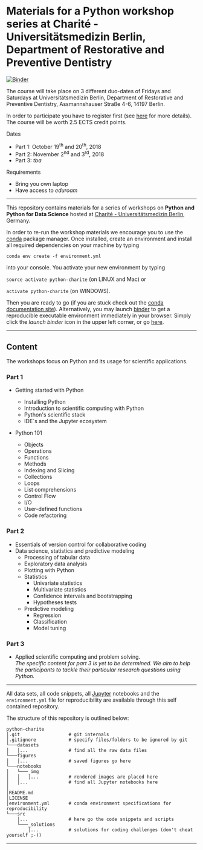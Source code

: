 # Materials for a Python workshop series at Charité - Universitätsmedizin Berlin, Department of Restorative and Preventive Dentistry 

[![Binder](https://mybinder.org/badge.svg)](https://mybinder.org/)

The course will take place on 3 different duo-dates of Fridays and Saturdays at Universitätsmedizin Berlin, Department of Restorative and Preventive Dentistry, Assmannshauser Straße 4-6, 14197 Berlin.

In order to participate you have to register first (see [here](https://zahnerhaltung.charite.de/forschung/python_workshop_zmk/) for more details). The course will be worth 2.5 ECTS credit points. 


Dates
* Part 1: October 19<sup>th</sup> and 20<sup>th</sup>, 2018
* Part 2: November 2<sup>nd</sup> and 3<sup>rd</sup>, 2018
* Part 3: _tba_

Requirements
* Bring you own laptop
* Have access to _eduroam_


*** 


This repository contains materials for a series of workshops on __Python and Python for Data Science__ hosted at [Charité - Universitätsmedizin Berlin](https://zahnerhaltung.charite.de/en/), Germany.

In order to re-run the workshop materials we encourage you to use the [conda](https://conda.io/docs/) package manager. Once installed, create an environment and install all required dependencies on your machine by typing 

`conda env create -f environment.yml`

into your console. You activate your new environment by typing 

`source activate python-charite` (on LINUX and Mac) or

`activate python-charite` (on WINDOWS). 

Then you are ready to go (if you are stuck check out the [conda documentation site](https://conda.io/docs/user-guide/tasks/manage-environments.html#)). Alternatively, you may launch [binder](https://mybinder.org/) to get a reproducible executable environment immediately in your browser. Simply click the _launch binder_ icon in the upper left corner, or go [here](https://mybinder.org/).


***

## Content

The workshops focus on Python and its usage for scientific applications. 

### Part 1

* Getting started with Python
  * Installing Python 
  * Introduction to scientific computing with Python
  * Python's scientific stack
  * IDE´s and the Jupyter ecosystem

* Python 101
  * Objects
  * Operations
  * Functions
  * Methods
  * Indexing and Slicing
  * Collections
  * Loops
  * List comprehensions
  * Control Flow
  * I/O
  * User-defined functions
  * Code refactoring


### Part 2

* Essentials of version control for collaborative coding 
* Data science, statistics and predictive modeling
  * Processing of tabular data
  * Exploratory data analysis 
  * Plotting with Python
  * Statistics
    * Univariate statistics
    * Multivariate statistics
    * Confidence intervals and bootstrapping
    * Hypotheses tests    
  * Predictive modeling
    * Regression
    * Classification
    * Model tuning
  
  
### Part 3

* Applied scientific computing and problem solving.   
_The specific content for part 3 is yet to be determined. We aim to help the participants to tackle their particular research questions using Python._

***

All data sets, all code snippets, all [Jupyter](http://jupyter.org/) notebooks and the `environment.yml` file for reproducibility are available through this self contained repository.

The structure of this repository is outlined below:

    python-charite
    │.git                  # git internals
    │.gitignore            # specify files/folders to be ignored by git
    └───datasets
    │   │...               # find all the raw data files
    └───figures
    │   │...               # saved figures go here
    └───notebooks
    │   └───_img
    │   │   │...           # rendered images are placed here
    │   │...               # find all Jupyter notebooks here
    │
    │README.md
    │LICENSE   
    │environment.yml       # conda environment specifications for reproducibility
    └───src
        │...               # here go the code snippets and scripts
        └───_solutions
            │...           # solutions for coding challenges (don't cheat yourself ;-))


 ***
 
 




